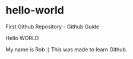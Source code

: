 # hello-world
First Github Repository - Github Guide

Hello WORLD

My name is Rob :)
This was made to learn Github.
